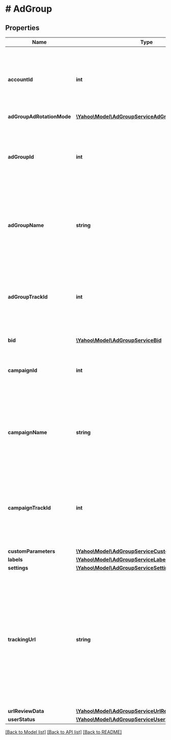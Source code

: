 # # AdGroup

## Properties

Name | Type | Description | Notes
------------ | ------------- | ------------- | -------------
**accountId** | **int** | &lt;div lang&#x3D;\&quot;ja\&quot;&gt;アカウントIDです。&lt;br&gt;このフィールドは、レスポンスの際に返却されますが、リクエストの際には無視されます。&lt;/div&gt;&lt;div lang&#x3D;\&quot;en\&quot;&gt;Account ID.&lt;br&gt;Although this field will be returned in the response, it will be ignored on input. &lt;/div&gt; | [optional] 
**adGroupAdRotationMode** | [**\Yahoo\Model\AdGroupServiceAdGroupAdRotationMode**](AdGroupServiceAdGroupAdRotationMode.md) |  | [optional] 
**adGroupId** | **int** | &lt;div lang&#x3D;\&quot;ja\&quot;&gt;広告グループIDです。&lt;br&gt;このフィールドは、ADD時は無視され、SETおよびREMOVE時は必須となります。&lt;/div&gt;&lt;div lang&#x3D;\&quot;en\&quot;&gt;Ad group ID.&lt;br&gt;This field will be ignored in ADD operation, and will be required in SET and REMOVE operation.&lt;/div&gt; | [optional] 
**adGroupName** | **string** | &lt;div lang&#x3D;\&quot;ja\&quot;&gt;広告グループ名です。&lt;br&gt;このフィールドは、ADD時は必須となり、SET時は省略可能となります。&lt;/div&gt;&lt;div lang&#x3D;\&quot;en\&quot;&gt;Ad Group name.&lt;br&gt;This field is required in ADD operation, and will be optional in SET operation.&lt;/div&gt; | [optional] 
**adGroupTrackId** | **int** | &lt;div lang&#x3D;\&quot;ja\&quot;&gt;トラッキング用広告グループIDです。&lt;br&gt;このフィールドは、レスポンスの際に返却されますが、リクエストの際には無視されます。&lt;/div&gt;&lt;div lang&#x3D;\&quot;en\&quot;&gt;Ad Group ID for tracking.&lt;br&gt;Although this field will be returned in the response, it will be ignored on input. &lt;/div&gt; | [optional] 
**bid** | [**\Yahoo\Model\AdGroupServiceBid**](AdGroupServiceBid.md) |  | [optional] 
**campaignId** | **int** | &lt;div lang&#x3D;\&quot;ja\&quot;&gt;キャンペーンIDです。&lt;br&gt;このフィールドは、いずれの場合でも必須となります。&lt;/div&gt;&lt;div lang&#x3D;\&quot;en\&quot;&gt;Campaign ID.&lt;br&gt;This field is required in any cases.&lt;/div&gt; | [optional] 
**campaignName** | **string** | &lt;div lang&#x3D;\&quot;ja\&quot;&gt;キャンペーン名です。&lt;br&gt;このフィールドは、レスポンスの際に返却されますが、リクエストの際には無視されます。&lt;/div&gt;&lt;div lang&#x3D;\&quot;en\&quot;&gt;Campaign name.&lt;br&gt;Although this field will be returned in the response, it will be ignored on input. &lt;/div&gt; | [optional] 
**campaignTrackId** | **int** | &lt;div lang&#x3D;\&quot;ja\&quot;&gt;トラッキング用キャンペーンIDです。&lt;br&gt;このフィールドは、レスポンスの際に返却されますが、リクエストの際には無視されます。&lt;/div&gt;&lt;div lang&#x3D;\&quot;en\&quot;&gt;Campaign ID for tracking.&lt;br&gt;Although this field will be returned in the response, it will be ignored on input. &lt;/div&gt; | [optional] 
**customParameters** | [**\Yahoo\Model\AdGroupServiceCustomParameters**](AdGroupServiceCustomParameters.md) |  | [optional] 
**labels** | [**\Yahoo\Model\AdGroupServiceLabel[]**](AdGroupServiceLabel.md) |  | [optional] 
**settings** | [**\Yahoo\Model\AdGroupServiceSettings**](AdGroupServiceSettings.md) |  | [optional] 
**trackingUrl** | **string** | &lt;div lang&#x3D;\&quot;ja\&quot;&gt;トラッキングURLです。&lt;br&gt;このフィールドは、省略可能となります。&lt;br&gt;※キャンペーンがアプリキャンペーンでAndroidの場合、設定はできません。&lt;br&gt;※SET時、こちらが審査中の場合、編集はできません。また、変更がない場合、審査対象とはなりません。&lt;/div&gt;&lt;div lang&#x3D;\&quot;en\&quot;&gt;Tracking URL.&lt;br&gt;This field is optional.&lt;br&gt;*Cannot set for a Mobile App campaign for Android OS.&lt;br&gt;*In SET operation, cannot update it when this field is in editorial review. In addition, if there is no change, it will not to be reviewed.&lt;/div&gt; | [optional] 
**urlReviewData** | [**\Yahoo\Model\AdGroupServiceUrlReviewData**](AdGroupServiceUrlReviewData.md) |  | [optional] 
**userStatus** | [**\Yahoo\Model\AdGroupServiceUserStatus**](AdGroupServiceUserStatus.md) |  | [optional] 

[[Back to Model list]](../../README.md#documentation-for-models) [[Back to API list]](../../README.md#documentation-for-api-endpoints) [[Back to README]](../../README.md)


